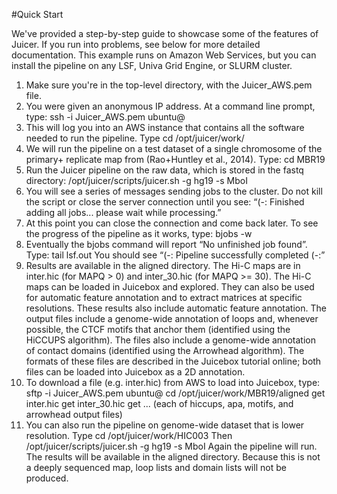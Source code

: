 #Quick Start

We've provided a step-by-step guide to showcase some of the features of
Juicer. If you run into problems, see below for more detailed documentation.
This example runs on Amazon Web Services, but you can install the pipeline
on any LSF, Univa Grid Engine, or SLURM cluster.

1. Make sure you're in the top-level directory, with the Juicer_AWS.pem file.
2. You were given an anonymous IP address. At a command line prompt, type:
      ssh -i Juicer_AWS.pem ubuntu@<given IP address>
3. This will log you into an AWS instance that contains all the software
   needed to run the pipeline. Type
      cd /opt/juicer/work/
4. We will run the pipeline on a test dataset of a single chromosome of the primary+
   replicate map from (Rao+Huntley et al., 2014). Type:
      cd MBR19
5. Run the Juicer pipeline on the raw data, which is stored in the fastq
   directory:
      /opt/juicer/scripts/juicer.sh -g hg19 -s MboI
6. You will see a series of messages sending jobs to the cluster. Do not
   kill the script or close the server connection until you see:
      “(-: Finished adding all jobs... please wait while processing.”
7. At this point you can close the connection and come back later. 
   To see the progress of the pipeline as it works, type:
      bjobs -w
7. Eventually the bjobs command will report “No unfinished job found”. Type:
      tail lsf.out
   You should see “(-: Pipeline successfully completed (-:”
8. Results are available in the aligned directory. The Hi-C maps are in
   inter.hic (for MAPQ > 0) and inter_30.hic (for MAPQ >= 30). The Hi-C maps
   can be loaded in Juicebox and explored. They can also be used for
   automatic feature annotation and to extract matrices at specific
   resolutions.
   These results also include automatic feature annotation. The output files include 
   a genome-wide annotation of loops and, whenever possible, the CTCF motifs that anchor 
   them (identified using the HiCCUPS algorithm). The files also include a genome-wide 
   annotation of contact domains (identified using the Arrowhead algorithm). The formats 
   of these files are described in the Juicebox tutorial online; both files can be loaded 
   into Juicebox as a 2D annotation.
9. To download a file (e.g. inter.hic) from AWS to load into Juicebox, type:
      sftp -i Juicer_AWS.pem ubuntu@<given IP address>
      cd /opt/juicer/work/MBR19/aligned
      get inter.hic
      get inter_30.hic
      get ... (each of hiccups, apa, motifs, and arrowhead output files)
10. You can also run the pipeline on genome-wide dataset that is lower resolution. Type
      cd /opt/juicer/work/HIC003
   Then
      /opt/juicer/scripts/juicer.sh -g hg19 -s MboI
   Again the pipeline will run. The results will be available in the aligned directory.
   Because this is not a deeply sequenced map, loop lists and domain lists will not be 
   produced.
